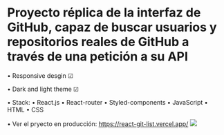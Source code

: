 #   Proyecto réplica de la interfaz de GitHub, capaz de buscar usuarios y repositorios reales de GitHub a través de una petición a su API

•   Responsive desgin ☑

•   Dark and light theme ☑

•   Stack:
        • React.js
        • React-router
        • Styled-components
        • JavaScript
        • HTML
        • CSS
        
•   Ver el pryecto en producción: https://react-git-list.vercel.app/
<img src="./src/components/screencapture-react-git-list.png">
